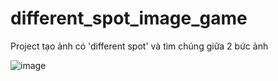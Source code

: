 # different_spot_image_game

Project tạo ảnh có 'different spot' và tìm chúng giữa 2 bức ảnh

![image](https://user-images.githubusercontent.com/59757818/228836207-802f9390-5f61-4751-9148-bbe06646e030.png)
